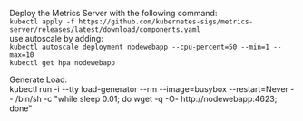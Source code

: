 
Deploy the Metrics Server with the following command: <br />
` kubectl apply -f https://github.com/kubernetes-sigs/metrics-server/releases/latest/download/components.yaml `
<br />
use autoscale by adding: <br />
` kubectl autoscale deployment nodewebapp --cpu-percent=50 --min=1 --max=10 ` 
<br />
` kubectl get hpa nodewebapp `

Generate Load: <br />
kubectl run -i --tty load-generator --rm --image=busybox --restart=Never -- /bin/sh -c "while sleep 0.01; do wget -q -O- http://nodewebapp:4623; done"

